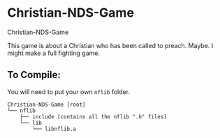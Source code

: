 # Christian-NDS-Game
 Christian-NDS-Game

This game is about a Christian who has been called to preach.
Maybe. I might make a full fighting game.

## To Compile:
You will need to put your own `nflib` folder.
```
Christian-NDS-Game [root]
└── nflib
    ├── include [contains all the nflib ".h" files]
    └── lib
	    └── libnflib.a
```
